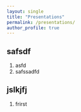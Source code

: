 ```yaml
---
layout: single
title: "Presentations"
permalink: /presentations/
author_profile: true
---
```


## safsdf
1. asfd
2. safssadfd

## jslkjfj
1. frirst